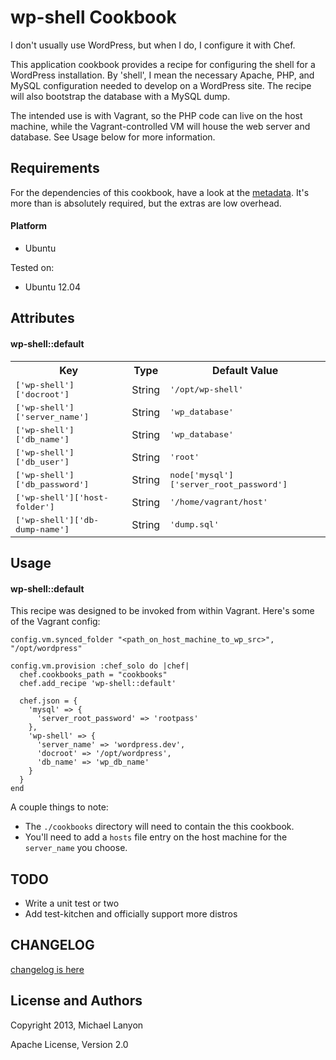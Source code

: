 wp-shell Cookbook
=================
I don't usually use WordPress, but when I do, I configure it with Chef.

This application cookbook provides a recipe for configuring the shell for a WordPress installation.  By 'shell', I mean the necessary Apache, PHP, and MySQL configuration needed to develop on a WordPress site.  The recipe will also bootstrap the database with a MySQL dump.

The intended use is with Vagrant, so the PHP code can live on the host machine, while the Vagrant-controlled VM will house the web server and database.  See Usage below for more information.

Requirements
------------
For the dependencies of this cookbook, have a look at the [metadata](metadata.rb).  It's more than is absolutely required, but the extras are low overhead.

#### Platform

* Ubuntu

Tested on:

* Ubuntu 12.04

Attributes
----------
#### wp-shell::default
<table>
  <tr>
    <th>Key</th>
    <th>Type</th>
    <th>Default Value</th>
  </tr>
  <tr>
    <td><tt>['wp-shell']['docroot']</tt></td>
    <td>String</td>
    <td><tt>'/opt/wp-shell'</tt></td>
  </tr>
  <tr>
    <td><tt>['wp-shell']['server_name']</tt></td>
    <td>String</td>
    <td><tt>'wp_database'</tt></td>
  </tr>
  <tr>
    <td><tt>['wp-shell']['db_name']</tt></td>
    <td>String</td>
    <td><tt>'wp_database'</tt></td>
  </tr>
  <tr>
    <td><tt>['wp-shell']['db_user']</tt></td>
    <td>String</td>
    <td><tt>'root'</tt></td>
  </tr>
  <tr>
    <td><tt>['wp-shell']['db_password']</tt></td>
    <td>String</td>
    <td><tt>node['mysql']['server_root_password']</tt></td>
  </tr>
  <tr>
    <td><tt>['wp-shell']['host-folder']</tt></td>
    <td>String</td>
    <td><tt>'/home/vagrant/host'</tt></td>
  </tr>
  <tr>
    <td><tt>['wp-shell']['db-dump-name']</tt></td>
    <td>String</td>
    <td><tt>'dump.sql'</tt></td>
  </tr>
</table>


Usage
-----
#### wp-shell::default
This recipe was designed to be invoked from within Vagrant.  Here's some of the Vagrant config:

    config.vm.synced_folder "<path_on_host_machine_to_wp_src>", "/opt/wordpress"

    config.vm.provision :chef_solo do |chef|
      chef.cookbooks_path = "cookbooks"
      chef.add_recipe 'wp-shell::default'

      chef.json = {
        'mysql' => {
          'server_root_password' => 'rootpass'
        },
        'wp-shell' => {
          'server_name' => 'wordpress.dev',
          'docroot' => '/opt/wordpress',
          'db_name' => 'wp_db_name'
        }
      }
    end

A couple things to note:

* The `./cookbooks` directory will need to contain the this cookbook.
* You'll need to add a `hosts` file entry on the host machine for the `server_name` you choose.

TODO
----

* Write a unit test or two
* Add test-kitchen and officially support more distros

CHANGELOG
-------------------------
[changelog is here](CHANGELOG.md)

License and Authors
-------------------
Copyright 2013, Michael Lanyon

Apache License, Version 2.0
